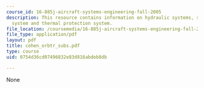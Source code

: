 ```yaml
---
course_id: 16-885j-aircraft-systems-engineering-fall-2005
description: This resource contains information on hydraulic systems, space shuttle
  system and thermal protection system.
file_location: /coursemedia/16-885j-aircraft-systems-engineering-fall-2005/0754d36cd07496832e83d816abdeb8db_cohen_orbtr_subs.pdf
file_type: application/pdf
layout: pdf
title: cohen_orbtr_subs.pdf
type: course
uid: 0754d36cd07496832e83d816abdeb8db

---
```

None